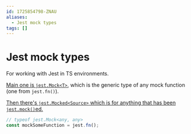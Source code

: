 ```yaml
---
id: 1725854798-ZNAU
aliases:
  - Jest mock types
tags: []
---
```


# Jest mock types

For working with Jest in TS environments.

[Main one is `jest.Mock<T>`](https://jestjs.io/docs/mock-function-api#jestmockt), which is the generic type of any mock function (one from `jest.fn()`).

[Then there's `jest.Mocked<Source>` which is for anything that has been `jest.mock()`ed.](https://jestjs.io/docs/mock-function-api#jestmockedsource)

```ts
// typeof jest.Mock<any, any>
const mockSomeFunction = jest.fn();
```

